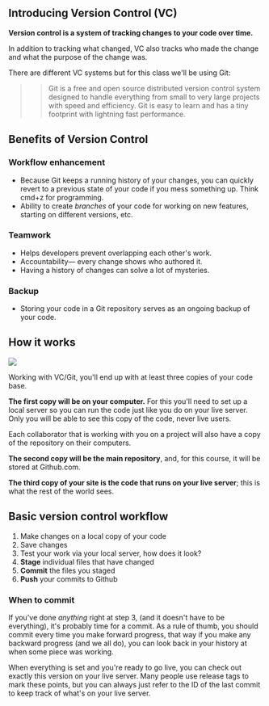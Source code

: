 ## Introducing Version Control (VC)

__Version control is a system of tracking changes to your code over time.__

In addition to tracking what changed, VC also tracks who made the change and what the purpose of the change was.

There are different VC systems but for this class we'll be using Git:

>> Git is a free and open source distributed version control system designed to handle everything from small to very large projects with speed and efficiency. Git is easy to learn and has a tiny footprint with lightning fast performance.

## Benefits of Version Control

### Workflow enhancement
+ Because Git keeps a running history of your changes, you can quickly revert to a previous state of your code if you mess something up. Think cmd+z for programming.
+ Ability to create *branches* of your code for working on new features, starting on different versions, etc.

### Teamwork
+ Helps developers prevent overlapping each other's work.
+ Accountability&mdash; every change shows who authored it.
+ Having a history of changes can solve a lot of mysteries. 

### Backup
+ Storing your code in a Git repository serves as an ongoing backup of your code.

## How it works
<img src='http://making-the-internet.s3.amazonaws.com/vc-local-to-git-and-live-server-alternative@2x.png' style='max-width:540px;'>

Working with VC/Git, you'll end up with at least three copies of your code base.

__The first copy will be on your computer.__ For this you'll need to set up a local server so you can run the code just like you do on your live server. Only you will be able to see this copy of the code, never live users.

Each collaborator that is working with you on a project will also have a copy of the repository on their computers.  

__The second copy will be the main repository__, and, for this course, it will be stored at Github.com.

__The third copy of your site is the code that runs on your live server__; this is what the rest of the world sees.

## Basic version control workflow

1. Make changes on a local copy of your code
2. Save changes
3. Test your work via your local server, how does it look? 
4. __Stage__ individual files that have changed
5. __Commit__ the files you staged
6. __Push__ your commits to Github

### When to commit
If you've done *anything* right at step 3, (and it doesn't have to be everything), it's probably time for a commit. As a rule of thumb, you should commit every time you make forward progress, that way if you make any backward progress (and we all do), you can look back in your history at when some piece was working.

When everything is set and you're ready to go live, you can check out exactly this version on your live server. Many people use release tags to mark these points, but you can always just refer to the ID of the last commit to keep track of what's on your live server.
